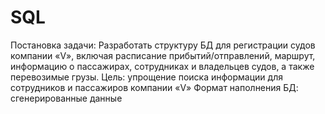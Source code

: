 # SQL
Постановка задачи: Разработать структуру БД для регистрации судов компании «V», включая расписание прибытий/отправлений, маршрут, информацию о пассажирах, сотрудниках и владельцев судов, а также перевозимые грузы.
Цель: упрощение поиска информации для сотрудников и пассажиров компании «V»
Формат наполнения БД: сгенерированные данные
